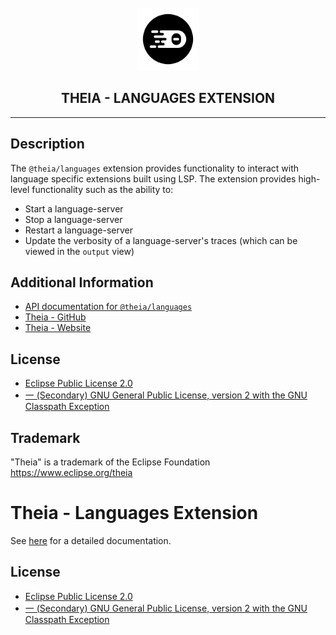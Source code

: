 <div align='center'>

<br />

<img src='https://raw.githubusercontent.com/eclipse-theia/theia/master/logo/theia.svg?sanitize=true' alt='theia-ext-logo' width='100px' />

<h2>THEIA - LANGUAGES EXTENSION</h2>

<hr />

</div>

## Description

The `@theia/languages` extension provides functionality to interact with language specific extensions built using LSP.
The extension provides high-level functionality such as the ability to:
- Start a language-server
- Stop a language-server
- Restart a language-server
- Update the verbosity of a language-server's traces (which can be viewed in the `output` view)

## Additional Information

- [API documentation for `@theia/languages`](https://eclipse-theia.github.io/theia/docs/next/modules/languages.html)
- [Theia - GitHub](https://github.com/eclipse-theia/theia)
- [Theia - Website](https://theia-ide.org/)

## License

- [Eclipse Public License 2.0](http://www.eclipse.org/legal/epl-2.0/)
- [一 (Secondary) GNU General Public License, version 2 with the GNU Classpath Exception](https://projects.eclipse.org/license/secondary-gpl-2.0-cp)

## Trademark
"Theia" is a trademark of the Eclipse Foundation
https://www.eclipse.org/theia


# Theia - Languages Extension

See [here](https://www.theia-ide.org/doc/index.html) for a detailed documentation.

## License
- [Eclipse Public License 2.0](http://www.eclipse.org/legal/epl-2.0/)
- [一 (Secondary) GNU General Public License, version 2 with the GNU Classpath Exception](https://projects.eclipse.org/license/secondary-gpl-2.0-cp)
